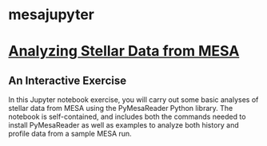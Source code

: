 # mesajupyter

# <ins>Analyzing Stellar Data from MESA</ins>
## An Interactive Exercise

In this Jupyter notebook exercise, you will carry out some basic analyses of stellar data from MESA using the PyMesaReader Python library. The notebook is self-contained, and includes both the commands needed to install PyMesaReader as well as examples to analyze both history and profile data from a sample MESA run.


